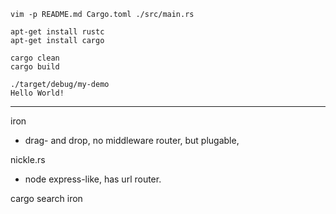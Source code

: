 
```
vim -p README.md Cargo.toml ./src/main.rs

apt-get install rustc
apt-get install cargo

cargo clean
cargo build

./target/debug/my-demo 
Hello World!
```


----


iron 
  - drag- and drop, no middleware router, but plugable,

nickle.rs 
  - node express-like, has url router.


cargo search iron

